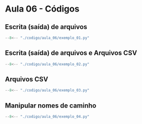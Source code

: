 
# Aula 06 - Códigos

## Escrita (saída) de arquivos

```py title="aula_05/exemplo_01.py" linenums="1"
--8<-- "./codigo/aula_06/exemplo_01.py"
```


## Escrita (saída) de arquivos e Arquivos CSV

```py title="aula_05/exemplo_02.py" linenums="1"
--8<-- "./codigo/aula_06/exemplo_02.py"
```


## Arquivos CSV

```py title="aula_05/exemplo_03.py" linenums="1"
--8<-- "./codigo/aula_06/exemplo_03.py"
```


## Manipular nomes de caminho

```py title="aula_05/exemplo_04.py" linenums="1"
--8<-- "./codigo/aula_06/exemplo_04.py"
```
